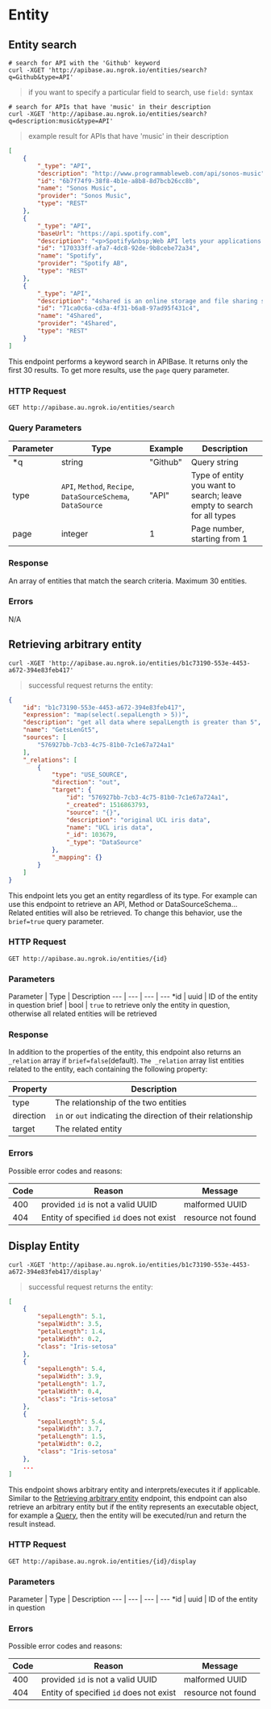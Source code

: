# Entity

## Entity search 

```shell
# search for API with the 'Github' keyword
curl -XGET 'http://apibase.au.ngrok.io/entities/search?q=Github&type=API'
```

> if you want to specify a particular field to search, use `field:` syntax

```shell
# search for APIs that have 'music' in their description
curl -XGET 'http://apibase.au.ngrok.io/entities/search?q=description:music&type=API'
```

> example result for APIs that have 'music' in their description

```json
[
    {
        "_type": "API",
        "description": "http://www.programmableweb.com/api/sonos-music",
        "id": "6b7f74f9-38f8-4b1e-a8b8-8d7bcb26cc8b",
        "name": "Sonos Music",
        "provider": "Sonos Music",
        "type": "REST"
    },
    {
        "_type": "API",
        "baseUrl": "https://api.spotify.com",
        "description": "<p>Spotify&nbsp;Web API lets your applications fetch data from the Spotify music catalog and manage user&rsquo;s playlists and saved music.</p>\n<p>&nbsp;</p>",
        "id": "170333ff-afa7-4dc8-92de-9b8cebe72a34",
        "name": "Spotify",
        "provider": "Spotify AB",
        "type": "REST"
    },
    {
        "_type": "API",
        "description": "4shared is an online storage and file sharing service that was founded in 2005. Users can upload, store and share all types of files, including music, video, photos and documents.\nThe 4shared API...",
        "id": "71ca0c6a-cd3a-4f31-b6a8-97ad95f431c4",
        "name": "4Shared",
        "provider": "4Shared",
        "type": "REST"
    }
]

```

This endpoint performs a keyword search in APIBase. It returns only the first 30 results. To get
more results, use the `page` query parameter.

### HTTP Request

`GET http://apibase.au.ngrok.io/entities/search`

### Query Parameters
Parameter | Type | Example | Description
--- | --- | --- | ---
\*q | string | "Github" | Query string
type | `API`, `Method`, `Recipe`, `DataSourceSchema`, `DataSource` | "API" | Type of entity you want to search; leave empty to search for all types
page | integer | 1 | Page number, starting from 1

### Response

An array of entities that match the search criteria. Maximum 30 entities.

### Errors

N/A


## Retrieving arbitrary entity

```shell
curl -XGET 'http://apibase.au.ngrok.io/entities/b1c73190-553e-4453-a672-394e83feb417'
```

> successful request returns the entity:

```json
{
    "id": "b1c73190-553e-4453-a672-394e83feb417",
    "expression": "map(select(.sepalLength > 5))",
    "description": "get all data where sepalLength is greater than 5",
    "name": "GetsLenGt5",
    "sources": [
        "576927bb-7cb3-4c75-81b0-7c1e67a724a1"
    ],
    "_relations": [
        {
            "type": "USE_SOURCE",
            "direction": "out",
            "target": {
                "id": "576927bb-7cb3-4c75-81b0-7c1e67a724a1",
                "_created": 1516863793,
                "source": "{}",
                "description": "original UCL iris data",
                "name": "UCL iris data",
                "_id": 103679,
                "_type": "DataSource"
            },
            "_mapping": {}
        }
    ]
}
```

This endpoint lets you get an entity regardless of its type. For example can use
this endpoint to retrieve an API, Method or DataSourceSchema...  Related
entities will also be retrieved. To change this behavior, use the `brief=true` query parameter.

### HTTP Request

`GET http://apibase.au.ngrok.io/entities/{id}`

### Parameters

Parameter | Type | Description
--- | --- | --- | ---
\*id | uuid | ID of the entity in question
brief | bool | `true` to retrieve only the entity in question, otherwise all related entities will be retrieved

### Response

In addition to the properties of the entity, this endpoint also returns an
`_relation` array if `brief=false`(default). `The _relation` array list
entities related to the entity, each containing the following
property:

Property | Description
--------- | ----------- |
type | The relationship of the two entities
direction | `in` or `out` indicating the direction of their relationship
target | The related entity


### Errors
Possible error codes and reasons:

Code | Reason | Message
--- | --- | ---
400 | provided `id` is not a valid UUID | malformed UUID
404 | Entity of specified `id` does not exist | resource not found

## Display Entity

```shell
curl -XGET 'http://apibase.au.ngrok.io/entities/b1c73190-553e-4453-a672-394e83feb417/display'
```
> successful request returns the entity:

```json
[
    {
        "sepalLength": 5.1,
        "sepalWidth": 3.5,
        "petalLength": 1.4,
        "petalWidth": 0.2,
        "class": "Iris-setosa"
    },
    {
        "sepalLength": 5.4,
        "sepalWidth": 3.9,
        "petalLength": 1.7,
        "petalWidth": 0.4,
        "class": "Iris-setosa"
    },
    {
        "sepalLength": 5.4,
        "sepalWidth": 3.7,
        "petalLength": 1.5,
        "petalWidth": 0.2,
        "class": "Iris-setosa"
    },
	...
]
```

This endpoint shows arbitrary entity and interprets/executes it if applicable.
Similar to the [Retrieving arbitrary entity](#retrieving-arbitrary-entity) endpoint, this
endpoint can also retrieve an arbitrary entity but if the entity represents an
executable object, for example a [Query](#query), then the entity will be executed/run and
return the result instead.

### HTTP Request

`GET http://apibase.au.ngrok.io/entities/{id}/display`

### Parameters

Parameter | Type | Description
--- | --- | --- | ---
\*id | uuid | ID of the entity in question

### Errors
Possible error codes and reasons:

Code | Reason | Message
--- | --- | ---
400 | provided `id` is not a valid UUID | malformed UUID
404 | Entity of specified `id` does not exist | resource not found
